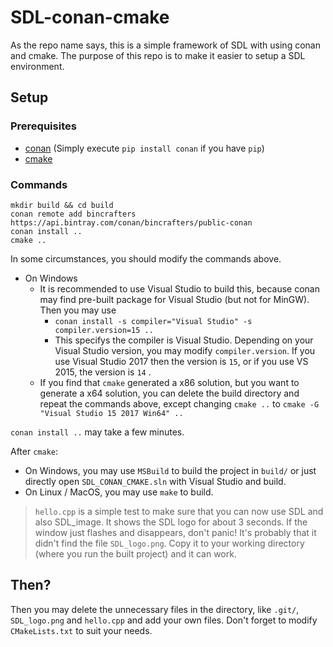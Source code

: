 # SDL-conan-cmake

As the repo name says, this is a simple framework of SDL with using conan and cmake. The purpose of this repo is to make it easier to setup a SDL environment.

## Setup

### Prerequisites

+ [conan](https://docs.conan.io/en/latest/introduction.html) (Simply execute `pip install conan` if you have `pip`)
+ [cmake](https://cmake.org/)

### Commands

```
mkdir build && cd build
conan remote add bincrafters https://api.bintray.com/conan/bincrafters/public-conan
conan install ..
cmake ..
```

In some circumstances, you should modify the commands above.

+ On Windows
	+ It is recommended to use Visual Studio to build this, because conan may find pre-built package for Visual Studio (but not for MinGW). Then you may use
		+ `conan install -s compiler="Visual Studio" -s compiler.version=15 ..`
		+ This specifys the compiler is Visual Studio. Depending on your Visual Studio version, you may modify `compiler.version`. If you use Visual Studio 2017 then the version is `15`, or if you use VS 2015, the version is `14` .
	+ If you find that `cmake` generated a x86 solution, but you want to generate a x64 solution, you can delete the build directory and repeat the commands above, except changing `cmake ..` to `cmake -G "Visual Studio 15 2017 Win64" ..`

`conan install ..` may take a few minutes.

After `cmake`:

+ On Windows, you may use `MSBuild` to build the project in `build/` or just directly open `SDL_CONAN_CMAKE.sln` with Visual Studio and build.
+ On Linux / MacOS, you may use `make` to build.

> `hello.cpp` is a simple test to make sure that you can now use SDL and also SDL_image. It shows the SDL logo for about 3 seconds.
> If the window just flashes and disappears, don't panic! It's probably that it didn't find the file `SDL_logo.png`.
> Copy it to your working directory (where you run the built project) and it can work.

## Then?

Then you may delete the unnecessary files in the directory, like `.git/`, `SDL_logo.png` and `hello.cpp` and add your own files. Don't forget to modify `CMakeLists.txt` to suit your needs.
